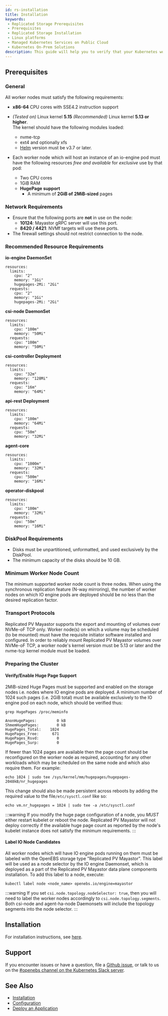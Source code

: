 ```yaml
---
id: rs-installation
title: Installation
keywords:
 - Replicated Storage Prerequisites
 - Prerequisites
 - Replicated Storage Installation
 - Linux platforms
 - Managed Kubernetes Services on Public Cloud
 - Kubernetes On-Prem Solutions
description: This guide will help you to verify that your Kubernetes worker nodes have the required prerequisites to install OpenEBS and use OpenEBS Volumes to run your Kubernetes Stateful Workloads. In addition, you will learn about how to customize the installer according to your managed Kubernetes provider.
---
```


## Prerequisites

### General

All worker nodes must satisfy the following requirements:

* **x86-64** CPU cores with SSE4.2 instruction support
* _(Tested on)_ Linux kernel **5.15**
  _(Recommended)_ Linux kernel **5.13 or higher**.   
  The kernel should have the following modules loaded:
  * nvme-tcp
  * ext4 and optionally xfs
  * [Helm](https://helm.sh/docs/intro/install/) version must be v3.7 or later.

* Each worker node which will host an instance of an io-engine pod must have the following resources _free and available_ for _exclusive_ use by that pod:
  * Two CPU cores
  * 1GiB RAM
  * **HugePage support**
    * A minimum of **2GiB of** **2MiB-sized** pages

### Network Requirements

* Ensure that the following ports are **not** in use on the node:
  - **10124**: Mayastor gRPC server will use this port.
  - **8420 / 4421**: NVMf targets will use these ports.
* The firewall settings should not restrict connection to the node.

### Recommended Resource Requirements

**io-engine DaemonSet**

```
resources:
  limits:
    cpu: "2"
    memory: "1Gi"
    hugepages-2Mi: "2Gi"
  requests:
    cpu: "2"
    memory: "1Gi"
    hugepages-2Mi: "2Gi"
```

**csi-node DaemonSet**

```
resources:
  limits:
    cpu: "100m"
    memory: "50Mi"
  requests:
    cpu: "100m"
    memory: "50Mi"
```

**csi-controller Deployment**

```
resources:
  limits:
    cpu: "32m"
    memory: "128Mi"
  requests:
    cpu: "16m"
    memory: "64Mi"
```

**api-rest Deployment**

```
resources:
  limits:
    cpu: "100m"
    memory: "64Mi"
  requests:
    cpu: "50m"
    memory: "32Mi"
```

**agent-core**

```
resources:
  limits:
    cpu: "1000m"
    memory: "32Mi"
  requests:
    cpu: "500m"
    memory: "16Mi"
```

**operator-diskpool**

```
resources:
  limits:
    cpu: "100m"
    memory: "32Mi"
  requests:
    cpu: "50m"
    memory: "16Mi"
```

### DiskPool Requirements

* Disks must be unpartitioned, unformatted, and used exclusively by the DiskPool.
* The minimum capacity of the disks should be 10 GB.

<!--
### RBAC Permission Requirements

* **Kubernetes core v1 API-group resources:** Pod, Event, Node, Namespace, ServiceAccount, PersistentVolume, PersistentVolumeClaim, ConfigMap, Secret, Service, Endpoint, and Event.

* **Kubernetes batch API-group resources:** CronJob and Job

* **Kubernetes apps API-group resources:** Deployment, ReplicaSet, StatefulSet, and DaemonSet

* **Kubernetes `storage.k8s.io` API-group resources:** StorageClass, VolumeSnapshot, VolumeSnapshotContent, VolumeAttachment, and CSI-Node

* **Kubernetes `apiextensions.k8s.io` API-group resources:** CustomResourceDefinition

* **Replicated PV Mayastor Custom Resources that is `openebs.io` API-group resources:** DiskPool

* **Custom Resources from Helm chart dependencies of Jaeger that is helpful for debugging:**

   - ConsoleLink Resource from `console.openshift.io` API group

   - ElasticSearch Resource from `logging.openshift.io` API group

   - Kafka and KafkaUsers from `kafka.strimzi.io` API group

   - ServiceMonitor from `monitoring.coreos.com` API group

   - Ingress from `networking.k8s.io` API group and from extensions API group

   - Route from `route.openshift.io` API group

   - All resources from `jaegertracing.io` API group

**Sample `ClusterRole` YAML**

```
---
apiVersion: v1
kind: ServiceAccount
metadata:
  name: {{ .Release.Name }}-service-account
  namespace: {{ .Release.Namespace }}
---
kind: ClusterRole
apiVersion: rbac.authorization.k8s.io/v1
metadata:
  name: mayastor-cluster-role
rules:
- apiGroups: ["apiextensions.k8s.io"]
  resources: ["customresourcedefinitions"]
  verbs: ["create", "list"]
  # must read diskpool info
- apiGroups: ["datacore.com"]
  resources: ["diskpools"]
  verbs: ["get", "list", "watch", "update", "replace", "patch"]
  # must update diskpool status
- apiGroups: ["datacore.com"]
  resources: ["diskpools/status"]
  verbs: ["update", "patch"]
  # external provisioner & attacher
- apiGroups: [""]
  resources: ["persistentvolumes"]
  verbs: ["get", "list", "watch", "update", "create", "delete", "patch"]
- apiGroups: [""]
  resources: ["nodes"]
  verbs: ["get", "list", "watch"]

  # external provisioner
- apiGroups: [""]
  resources: ["persistentvolumeclaims"]
  verbs: ["get", "list", "watch", "update"]
- apiGroups: ["storage.k8s.io"]
  resources: ["storageclasses"]
  verbs: ["get", "list", "watch"]
- apiGroups: [""]
  resources: ["events"]
  verbs: ["list", "watch", "create", "update", "patch"]
- apiGroups: ["snapshot.storage.k8s.io"]
  resources: ["volumesnapshots"]
  verbs: ["get", "list"]
- apiGroups: ["snapshot.storage.k8s.io"]
  resources: ["volumesnapshotcontents"]
  verbs: ["get", "list"]
- apiGroups: [""]
  resources: ["nodes"]
  verbs: ["get", "list", "watch"]

  # external attacher
- apiGroups: ["storage.k8s.io"]
  resources: ["volumeattachments"]
  verbs: ["get", "list", "watch", "update", "patch"]
- apiGroups: ["storage.k8s.io"]
  resources: ["volumeattachments/status"]
  verbs: ["patch"]
  # CSI nodes must be listed
- apiGroups: ["storage.k8s.io"]
  resources: ["csinodes"]
  verbs: ["get", "list", "watch"]

  # get kube-system namespace to retrieve Uid
- apiGroups: [""]
  resources: ["namespaces"]
  verbs: ["get"]
---
kind: ClusterRoleBinding
apiVersion: rbac.authorization.k8s.io/v1
metadata:
  name: mayastor-cluster-role-binding
subjects:
- kind: ServiceAccount
  name: {{ .Release.Name }}-service-account
  namespace: {{ .Release.Namespace }}
roleRef:
  kind: ClusterRole
  name: mayastor-cluster-role
  apiGroup: rbac.authorization.k8s.io
```
-->
### Minimum Worker Node Count

  The minimum supported worker node count is three nodes. When using the synchronous replication feature (N-way mirroring), the number of worker nodes on which IO engine pods are deployed should be no less than the desired replication factor.

### Transport Protocols

  Replicated PV Mayastor supports the export and mounting of volumes over NVMe-oF TCP only. Worker node(s) on which a volume may be scheduled (to be mounted) must have the requisite initiator software installed and configured.
  In order to reliably mount Replicated PV Mayastor volumes over NVMe-oF TCP, a worker node's kernel version must be 5.13 or later and the nvme-tcp kernel module must be loaded.

### Preparing the Cluster

#### Verify/Enable Huge Page Support

2MiB-sized Huge Pages must be supported and enabled on the storage nodes i.e. nodes where IO engine pods are deployed. A minimum number of 1024 such pages \(i.e. 2GiB total\) must be available exclusively to the IO engine pod on each node, which should be verified thus:

```text
grep HugePages /proc/meminfo

AnonHugePages:         0 kB
ShmemHugePages:        0 kB
HugePages_Total:    1024
HugePages_Free:      671
HugePages_Rsvd:        0
HugePages_Surp:        0

```

If fewer than 1024 pages are available then the page count should be reconfigured on the worker node as required, accounting for any other workloads which may be scheduled on the same node and which also require them. For example:

```text
echo 1024 | sudo tee /sys/kernel/mm/hugepages/hugepages-2048kB/nr_hugepages
```

This change should also be made persistent across reboots by adding the required value to the file`/etc/sysctl.conf` like so:

```text
echo vm.nr_hugepages = 1024 | sudo tee -a /etc/sysctl.conf
```

:::warning
If you modify the huge page configuration of a node, you _MUST_ either restart kubelet or reboot the node.  Replicated PV Mayastor will not deploy correctly if the available huge page count as reported by the node's kubelet instance does not satisfy the minimum requirements.
:::

#### Label IO Node Candidates

All worker nodes which will have IO engine pods running on them must be labeled with the OpenEBS storage type "Replicated PV Mayastor". This label will be used as a node selector by the IO engine Daemonset, which is deployed as a part of the Replicated PV Mayastor data plane components installation. To add this label to a node, execute:

```
kubectl label node <node_name> openebs.io/engine=mayastor
```

:::warning
If you set `csi.node.topology.nodeSelector: true`, then you will need to label the worker nodes accordingly to `csi.node.topology.segments`. Both csi-node and agent-ha-node Daemonsets will include the topology segments into the node selector.
:::

## Installation 

For installation instructions, see [here](../../../quickstart-guide/installation.md).

## Support

If you encounter issues or have a question, file a [Github issue](https://github.com/openebs/openebs/issues/new), or talk to us on the [#openebs channel on the Kubernetes Slack server](https://kubernetes.slack.com/messages/openebs/).

## See Also

- [Installation](../../../quickstart-guide/installation.md)
- [Configuration](../replicated-pv-mayastor/rs-configuration.md)
- [Deploy an Application](../replicated-pv-mayastor/rs-deployment.md)